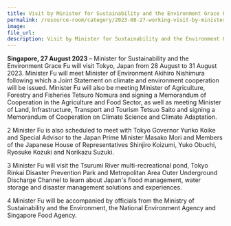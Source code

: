 ```yaml
---  
title: Visit by Minister for Sustainability and the Environment Grace Fu to Tokyo from 28 to 31 August 2023
permalink: /resource-room/category/2023-08-27-working-visit-by-minister-fu-to-tokyo
image:  
file_url:  
description: Visit by Minister for Sustainability and the Environment Grace Fu to Tokyo from 28 to 31 August 2023
---
```


**Singapore, 27 August 2023** – Minister for Sustainability and the Environment Grace Fu will visit Tokyo, Japan from 28 August to 31 August 2023. Minister Fu will meet Minister of Environment Akihiro Nishimura following which a Joint Statement on climate and environment cooperation will be issued. Minister Fu will also be meeting Minister of Agriculture, Forestry and Fisheries Tetsuro Nomura and signing a Memorandum of Cooperation in the Agriculture and Food Sector, as well as meeting Minister of Land, Infrastructure, Transport and Tourism Tetsuo Saito and signing a Memorandum of Cooperation on Climate Science and Climate Adaptation.

2 Minister Fu is also scheduled to meet with Tokyo Governor Yuriko Koike and Special Advisor to the Japan Prime Minister Masako Mori and Members of the Japanese House of Representatives Shinjiro Koizumi, Yuko Obuchi, Ryosuke Kozuki and Norikazu Suzuki.

3 Minister Fu will visit the Tsurumi River multi-recreational pond, Tokyo Rinkai Disaster Prevention Park and Metropolitan Area Outer Underground Discharge Channel to learn about Japan's flood management, water storage and disaster management solutions and experiences.

4 Minister Fu will be accompanied by officials from the Ministry of Sustainability and the Environment, the National Environment Agency and Singapore Food Agency.
